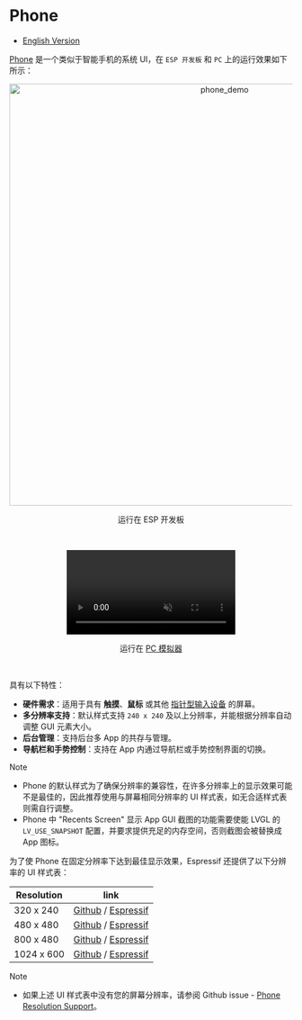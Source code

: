 # Phone

* [English Version](./system_ui_phone.md)

[Phone](../src/systems/phone/) 是一个类似于智能手机的系统 UI，在 `ESP 开发板` 和 `PC` 上的运行效果如下所示：

<div align="center"><img src="https://dl.espressif.com/AE/esp-dev-kits/esp_ui_phone_demo_esp.jpg" alt ="phone_demo" width="750"></div>

<p align="middle">
运行在 ESP 开发板
</p>
<br>

<p align="middle">
<video controls src="https://dl.espressif.com/AE/esp-dev-kits/esp_ui_phone_pc_1024_600_1.mp4" muted="true"></video>
</p>

<p align="middle">
运行在 <a href="https://github.com/esp-arduino-libs/esp-ui-simulator_vscode">PC 模拟器</a>
</p>
<br>

具有以下特性：

- **硬件需求**：适用于具有 **触摸**、**鼠标** 或其他 [指针型输入设备](https://docs.lvgl.io/master/porting/indev.html#touchpad-mouse-or-any-pointer) 的屏幕。
- **多分辨率支持**：默认样式支持 `240 x 240` 及以上分辨率，并能根据分辨率自动调整 GUI 元素大小。
- **后台管理**：支持后台多 App 的共存与管理。
- **导航栏和手势控制**：支持在 App 内通过导航栏或手势控制界面的切换。

> [!NOTE]
> * Phone 的默认样式为了确保分辨率的兼容性，在许多分辨率上的显示效果可能不是最佳的，因此推荐使用与屏幕相同分辨率的 UI 样式表，如无合适样式表则需自行调整。
> * Phone 中 "Recents Screen" 显示 App GUI 截图的功能需要使能 LVGL 的 `LV_USE_SNAPSHOT` 配置，并要求提供充足的内存空间，否则截图会被替换成 App 图标。

为了使 Phone 在固定分辨率下达到最佳显示效果，Espressif 还提供了以下分辨率的 UI 样式表：

|  Resolution  | link |
| ------------ | ---- |
|  320 x 240   |  [Github](https://github.com/esp-arduino-libs/esp-ui-phone_320_240_stylesheet) / [Espressif](https://components.espressif.com/components/espressif/esp-ui-phone_320_240_stylesheet)  |
|  480 x 480   |  [Github](https://github.com/esp-arduino-libs/esp-ui-phone_480_480_stylesheet) / [Espressif](https://components.espressif.com/components/espressif/esp-ui-phone_480_480_stylesheet) |
|  800 x 480   |  [Github](https://github.com/esp-arduino-libs/esp-ui-phone_800_480_stylesheet) / [Espressif](https://components.espressif.com/components/espressif/esp-ui-phone_800_480_stylesheet) |
| 1024 x 600   |  [Github](https://github.com/esp-arduino-libs/esp-ui-phone_1024_600_stylesheet) / [Espressif](https://components.espressif.com/components/espressif/esp-ui-phone_1024_600_stylesheet) |

> [!NOTE]
> * 如果上述 UI 样式表中没有您的屏幕分辨率，请参阅 Github issue - [Phone Resolution Support](https://github.com/espressif/esp-ui/issues/5)。
